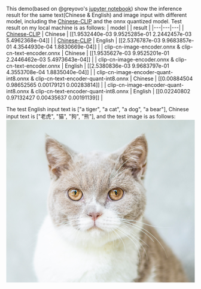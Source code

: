 This demo(based on @greyovo's [jupyter notebook](https://colab.research.google.com/drive/1bW1aMg0er1T4aOcU5pCNYVgmVzBJ4-x4#scrollTo=hPscj2wlZlHb)) show the inference result for the same text(Chinese & English) and image input with different model, including the [Chinese-CLIP](https://github.com/OFA-Sys/Chinese-CLIP/tree/master) and the onnx quantized model. Test result on my local machine is as follows:
| model |   | result |
|---|---|---|
| [Chinese-CLIP](https://github.com/OFA-Sys/Chinese-CLIP/tree/master) | Chinese | [[1.9532440e-03 9.9525285e-01 2.2442457e-03 5.4962368e-04]] |
| [Chinese-CLIP](https://github.com/OFA-Sys/Chinese-CLIP/tree/master) | English | [[2.5376787e-03 9.9683857e-01 4.3544930e-04 1.8830669e-04]] |
| clip-cn-image-encoder.onnx & clip-cn-text-encoder.onnx | Chinese | [[1.9535627e-03 9.9525201e-01 2.2446462e-03 5.4973643e-04]] |
| clip-cn-image-encoder.onnx & clip-cn-text-encoder.onnx | English | [[2.5380836e-03 9.9683797e-01 4.3553708e-04 1.8835040e-04]] |
| clip-cn-image-encoder-quant-int8.onnx & clip-cn-text-encoder-quant-int8.onnx | Chinese | [[0.00884504 0.98652565 0.00179121 0.00283814]] |
| clip-cn-image-encoder-quant-int8.onnx & clip-cn-text-encoder-quant-int8.onnx | English | [[0.02240802 0.97132427 0.00435637 0.00191139]] |

The test English input text is ["a tiger", "a cat", "a dog", "a bear"], Chinese input text is ["老虎", "猫", "狗", "熊"], and the test image is as follows:
![](image.jpg)